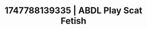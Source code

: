 ---
categories:
- Curvy goddess
- Erotic adventure
- Close contact
- Flushed skin
- Hands behind back
image: /assets/images/1747788139335.jpg
layout: post
seo:
  description: Featured content with exclusive ABDL Play, Scat Fetish. HD images available.
  keywords: ABDL Play, Scat Fetish
  og_image: /assets/images/1747788139335.jpg
  schema_type: VisualArtwork
tags:
- ABDL Play
- '#1747788139335'
- Scat Fetish
title: 1747788139335 | ABDL Play Scat Fetish
---